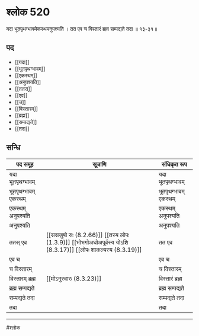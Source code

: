 # श्लोक 520

यदा भूतपृथग्भावमेकस्थमनुपश्यति ।
तत एव च विस्तारं ब्रह्म सम्पद्यते तदा ॥ १३-३१॥


## पद 

- [[यदा]]
- [[भूतपृथग्भावम्]]
- [[एकस्थम्]]
- [[अनुपश्यति]]
- [[ततस्]]
- [[एव]]
- [[च]]
- [[विस्तारम्]]
- [[ब्रह्म]]
- [[सम्पद्यते]]
- [[तदा]]

## सन्धि

| पद समूह | सूत्राणि | संधिकृत रूप |
| ----- | ----- | ----- |
| यदा भूतपृथग्भावम् |  | यदा भूतपृथग्भावम् |
| भूतपृथग्भावम् एकस्थम् |  | भूतपृथग्भावम् एकस्थम् |
| एकस्थम् अनुपश्यति |  | एकस्थम् अनुपश्यति |
| अनुपश्यति |  | अनुपश्यति |
| ततस् एव |  [[ससजुषो रुः (8.2.66)]] [[तस्य लोपः (1.3.9)]] [[भोभगोअघोअपूर्वस्य योऽशि (8.3.17)]] [[लोपः शाकल्यस्य (8.3.19)]] | तत एव |
| एव च |  | एव च |
| च विस्तारम् |  | च विस्तारम् |
| विस्तारम् ब्रह्म |  [[मोऽनुस्वारः (8.3.23)]] | विस्तारं ब्रह्म |
| ब्रह्म सम्पद्यते |  | ब्रह्म सम्पद्यते |
| सम्पद्यते तदा |  | सम्पद्यते तदा |
| तदा |  | तदा |


---

#श्लोक